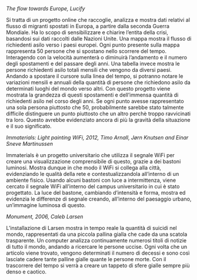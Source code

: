 _The flow towards Europe, Lucify_


Si tratta di un progetto online che raccoglie, analizza e mostra dati relativi al flusso di migranti spostati in Europa, a partire dalla seconda Guerra Mondiale. Ha lo scopo di sensibilizzare e chiarire l’entita della crisi, basandosi sui dati raccolti dalle Nazioni Unite.
Una mappa mostra il flusso di richiedenti asilo verso i paesi europei. Ogni punto presente sulla mappa rappresenta 50 persone che si spostano nello scorrere del tempo. Interagendo con la velocità aumenterà o diminuirà l’andamento e il numero degli spostamenti e del passare degli anni.
Una tabella invece mostra le persone richiedenti asilo totali mensili che vengono da diversi paesi. Andando a spostare il cursore sulla linea del tempo, si potranno notare le variazioni mensili e annuali della quantità di persone che richiedono asilo da determinati luoghi del mondo verso altri.
Con questo progetto viene mostrata la grandezza di questi spostamenti e dell’immensa quantità di richiedenti asilo nel corso degli anni. Se ogni punto avesse rappresentato una sola persona piuttosto che 50, probabilmente sarebbe stato talmente difficile distinguere un punto piuttosto che un altro perchè troppo ravvicinati tra loro. Questo avrebbe evidenziato ancora di più la gravità della situazione e il suo significato.


_Immaterials: Light painting WiFi, 2012, Timo Arnall, Jørn Knutsen and Einar Sneve Martinussen_


Immaterials è un progetto universitario che utilizza il segnale WiFi per creare una visualizzazione comprensibile di questo, grazie a dei bastoni luminosi. Mostra dunque in che modo il WiFi si collega alla città, evidenziando le qualità della rete e contestualizzandola all’interno di un ambiente fisico.
Usando alcuni bastoni con luce a intermittenza, viene cercato il segnale WiFi all’interno del campus universitario in cui è stato progettato. La luce del bastone, cambiando d’intensità e forma, mostra ed evidenzia le differenze di segnale creando, all’interno del paesaggio urbano, un’immagine luminosa di questo.


_Monument, 2006, Caleb Larsen_


L’installazione di Larsen mostra in tempo reale la quantità di suicidi nel mondo, rappresentati da una piccola pallina gialla che cade da una scatola trasparente.
Un computer analizza continuamente numerosi titoli di notizie di tutto il mondo, andando a ricercare le persone uccise. Ogni volta che un articolo viene trovato, vengono determinati il numero di decessi e sono così lasciate cadere tante palline gialle quante le persone morte. Con il trascorrere del tempo si verrà a creare un tappeto di sfere gialle sempre più denso e caotico.
